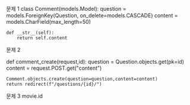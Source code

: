 문제 1
class Comment(models.Model):
    question = models.ForeignKey(Question, on_delete=models.CASCADE)
    content = models.CharField(max_length=50)
    
    def __str__(self):
        return self.content
        
        
문제 2

def comment_create(request,id):
    question = Question.objects.get(pk=id)
    content = request.POST.get("content")
    
    Comment.objects.create(question=question,content=content)
    return redirect(f"/questions/{id}/")
    

문제 3
movie.id
